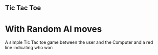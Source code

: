 ## Tic Tac Toe 
# With Random AI moves
A simple Tic Tac toe game between the user and the Computer and a red line indicating who won
